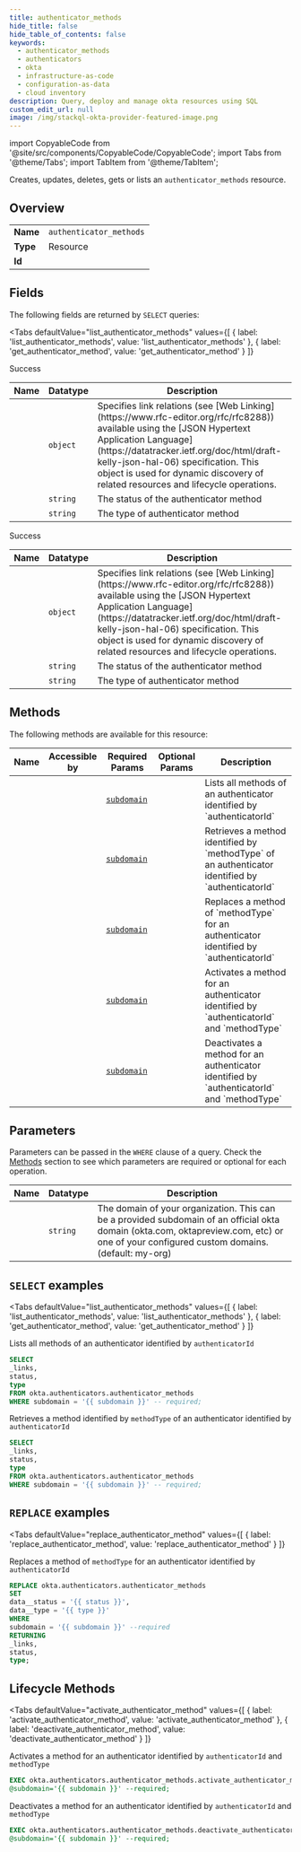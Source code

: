 ```yaml
--- 
title: authenticator_methods
hide_title: false
hide_table_of_contents: false
keywords:
  - authenticator_methods
  - authenticators
  - okta
  - infrastructure-as-code
  - configuration-as-data
  - cloud inventory
description: Query, deploy and manage okta resources using SQL
custom_edit_url: null
image: /img/stackql-okta-provider-featured-image.png
---
```


import CopyableCode from '@site/src/components/CopyableCode/CopyableCode';
import Tabs from '@theme/Tabs';
import TabItem from '@theme/TabItem';

Creates, updates, deletes, gets or lists an <code>authenticator_methods</code> resource.

## Overview
<table><tbody>
<tr><td><b>Name</b></td><td><code>authenticator_methods</code></td></tr>
<tr><td><b>Type</b></td><td>Resource</td></tr>
<tr><td><b>Id</b></td><td><CopyableCode code="okta.authenticators.authenticator_methods" /></td></tr>
</tbody></table>

## Fields

The following fields are returned by `SELECT` queries:

<Tabs
    defaultValue="list_authenticator_methods"
    values={[
        { label: 'list_authenticator_methods', value: 'list_authenticator_methods' },
        { label: 'get_authenticator_method', value: 'get_authenticator_method' }
    ]}
>
<TabItem value="list_authenticator_methods">

Success

<table>
<thead>
    <tr>
    <th>Name</th>
    <th>Datatype</th>
    <th>Description</th>
    </tr>
</thead>
<tbody>
<tr>
    <td><CopyableCode code="_links" /></td>
    <td><code>object</code></td>
    <td>Specifies link relations (see [Web Linking](https://www.rfc-editor.org/rfc/rfc8288)) available using the [JSON Hypertext Application Language](https://datatracker.ietf.org/doc/html/draft-kelly-json-hal-06) specification. This object is used for dynamic discovery of related resources and lifecycle operations.</td>
</tr>
<tr>
    <td><CopyableCode code="status" /></td>
    <td><code>string</code></td>
    <td>The status of the authenticator method</td>
</tr>
<tr>
    <td><CopyableCode code="type" /></td>
    <td><code>string</code></td>
    <td>The type of authenticator method</td>
</tr>
</tbody>
</table>
</TabItem>
<TabItem value="get_authenticator_method">

Success

<table>
<thead>
    <tr>
    <th>Name</th>
    <th>Datatype</th>
    <th>Description</th>
    </tr>
</thead>
<tbody>
<tr>
    <td><CopyableCode code="_links" /></td>
    <td><code>object</code></td>
    <td>Specifies link relations (see [Web Linking](https://www.rfc-editor.org/rfc/rfc8288)) available using the [JSON Hypertext Application Language](https://datatracker.ietf.org/doc/html/draft-kelly-json-hal-06) specification. This object is used for dynamic discovery of related resources and lifecycle operations.</td>
</tr>
<tr>
    <td><CopyableCode code="status" /></td>
    <td><code>string</code></td>
    <td>The status of the authenticator method</td>
</tr>
<tr>
    <td><CopyableCode code="type" /></td>
    <td><code>string</code></td>
    <td>The type of authenticator method</td>
</tr>
</tbody>
</table>
</TabItem>
</Tabs>

## Methods

The following methods are available for this resource:

<table>
<thead>
    <tr>
    <th>Name</th>
    <th>Accessible by</th>
    <th>Required Params</th>
    <th>Optional Params</th>
    <th>Description</th>
    </tr>
</thead>
<tbody>
<tr>
    <td><a href="#list_authenticator_methods"><CopyableCode code="list_authenticator_methods" /></a></td>
    <td><CopyableCode code="select" /></td>
    <td><a href="#parameter-subdomain"><code>subdomain</code></a></td>
    <td></td>
    <td>Lists all methods of an authenticator identified by `authenticatorId`</td>
</tr>
<tr>
    <td><a href="#get_authenticator_method"><CopyableCode code="get_authenticator_method" /></a></td>
    <td><CopyableCode code="select" /></td>
    <td><a href="#parameter-subdomain"><code>subdomain</code></a></td>
    <td></td>
    <td>Retrieves a method identified by `methodType` of an authenticator identified by `authenticatorId`</td>
</tr>
<tr>
    <td><a href="#replace_authenticator_method"><CopyableCode code="replace_authenticator_method" /></a></td>
    <td><CopyableCode code="replace" /></td>
    <td><a href="#parameter-subdomain"><code>subdomain</code></a></td>
    <td></td>
    <td>Replaces a method of `methodType` for an authenticator identified by `authenticatorId`</td>
</tr>
<tr>
    <td><a href="#activate_authenticator_method"><CopyableCode code="activate_authenticator_method" /></a></td>
    <td><CopyableCode code="exec" /></td>
    <td><a href="#parameter-subdomain"><code>subdomain</code></a></td>
    <td></td>
    <td>Activates a method for an authenticator identified by `authenticatorId` and `methodType`</td>
</tr>
<tr>
    <td><a href="#deactivate_authenticator_method"><CopyableCode code="deactivate_authenticator_method" /></a></td>
    <td><CopyableCode code="exec" /></td>
    <td><a href="#parameter-subdomain"><code>subdomain</code></a></td>
    <td></td>
    <td>Deactivates a method for an authenticator identified by `authenticatorId` and `methodType`</td>
</tr>
</tbody>
</table>

## Parameters

Parameters can be passed in the `WHERE` clause of a query. Check the [Methods](#methods) section to see which parameters are required or optional for each operation.

<table>
<thead>
    <tr>
    <th>Name</th>
    <th>Datatype</th>
    <th>Description</th>
    </tr>
</thead>
<tbody>
<tr id="parameter-subdomain">
    <td><CopyableCode code="subdomain" /></td>
    <td><code>string</code></td>
    <td>The domain of your organization. This can be a provided subdomain of an official okta domain (okta.com, oktapreview.com, etc) or one of your configured custom domains. (default: my-org)</td>
</tr>
</tbody>
</table>

## `SELECT` examples

<Tabs
    defaultValue="list_authenticator_methods"
    values={[
        { label: 'list_authenticator_methods', value: 'list_authenticator_methods' },
        { label: 'get_authenticator_method', value: 'get_authenticator_method' }
    ]}
>
<TabItem value="list_authenticator_methods">

Lists all methods of an authenticator identified by `authenticatorId`

```sql
SELECT
_links,
status,
type
FROM okta.authenticators.authenticator_methods
WHERE subdomain = '{{ subdomain }}' -- required;
```
</TabItem>
<TabItem value="get_authenticator_method">

Retrieves a method identified by `methodType` of an authenticator identified by `authenticatorId`

```sql
SELECT
_links,
status,
type
FROM okta.authenticators.authenticator_methods
WHERE subdomain = '{{ subdomain }}' -- required;
```
</TabItem>
</Tabs>


## `REPLACE` examples

<Tabs
    defaultValue="replace_authenticator_method"
    values={[
        { label: 'replace_authenticator_method', value: 'replace_authenticator_method' }
    ]}
>
<TabItem value="replace_authenticator_method">

Replaces a method of `methodType` for an authenticator identified by `authenticatorId`

```sql
REPLACE okta.authenticators.authenticator_methods
SET 
data__status = '{{ status }}',
data__type = '{{ type }}'
WHERE 
subdomain = '{{ subdomain }}' --required
RETURNING
_links,
status,
type;
```
</TabItem>
</Tabs>


## Lifecycle Methods

<Tabs
    defaultValue="activate_authenticator_method"
    values={[
        { label: 'activate_authenticator_method', value: 'activate_authenticator_method' },
        { label: 'deactivate_authenticator_method', value: 'deactivate_authenticator_method' }
    ]}
>
<TabItem value="activate_authenticator_method">

Activates a method for an authenticator identified by `authenticatorId` and `methodType`

```sql
EXEC okta.authenticators.authenticator_methods.activate_authenticator_method 
@subdomain='{{ subdomain }}' --required;
```
</TabItem>
<TabItem value="deactivate_authenticator_method">

Deactivates a method for an authenticator identified by `authenticatorId` and `methodType`

```sql
EXEC okta.authenticators.authenticator_methods.deactivate_authenticator_method 
@subdomain='{{ subdomain }}' --required;
```
</TabItem>
</Tabs>
